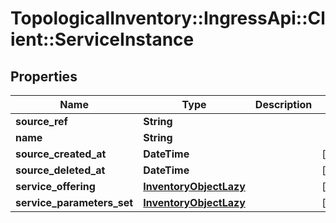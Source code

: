 # TopologicalInventory::IngressApi::Client::ServiceInstance

## Properties
Name | Type | Description | Notes
------------ | ------------- | ------------- | -------------
**source_ref** | **String** |  | 
**name** | **String** |  | 
**source_created_at** | **DateTime** |  | [optional] 
**source_deleted_at** | **DateTime** |  | [optional] 
**service_offering** | [**InventoryObjectLazy**](InventoryObjectLazy.md) |  | [optional] 
**service_parameters_set** | [**InventoryObjectLazy**](InventoryObjectLazy.md) |  | [optional] 


